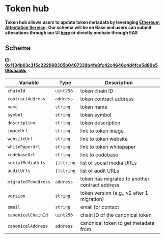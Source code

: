 # Token hub

**Token hub allows users to update token metadata by leveraging [Ethereum Attestation Service](https://attest.org/).**
**Our schema will be on Base and users can submit attesations through our UI [here](https://wallet.coinbase.com/token-hub) or directly onchain through EAS**

## Schema 

**ID: [0x1134b93c315c222968305b0467339b4fe8fc42c4646c4d4fce5d89e506c5aa6c](https://base.easscan.org/schema/view/0x1134b93c315c222968305b0467339b4fe8fc42c4646c4d4fce5d89e506c5aa6c)**


| Variable           | Type       | Description                                      |
|--------------------|------------|--------------------------------------------------|
| `chainId`          | `uint256`  | token chain ID                                   |
| `contractAddress`  | `address`  | token contract address                           |
| `name`             | `string`   | token name                                       |
| `symbol`           | `string`   | token symbol                                     |
| `description`      | `string`   | token description                                |
| `imageUrl`         | `string`   | link to token image                              |
| `websiteUrl`       | `string`   | link to token website                            |
| `whitePaperUrl`    | `string`   | link to token whitepaper                         |
| `codebaseUrl`      | `string`   | link to codebase                                 |
| `socialMediaUrls`  | `[]string` | list of social media URLs                        |
| `auditUrls`        | `[]string` | list of audit URLs                               |
| `migratedToAddress`| `address`  | token has migrated to another contract address   |
| `version`          | `string`   | token version (e.g., v2 after 1 migration)       |
| `email`            | `string`   | email for contact                                |
| `canonicalChainId` | `uint256`  | chain ID of the canonical token                  |
| `canonicalAddress` | `address`  | canonical token to get metadata from             |

